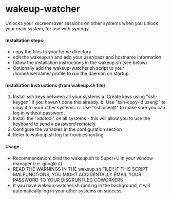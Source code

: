# wakeup-watcher
Unlocks your xscreensaver sessions on other systems when you unlock your main system, for use with synergy.

#### Installation steps:
- copy the files to your home directory
- edit the wakeup.sh and add your user/pass and hostname information
- follow the installation instructions in the wakeup.sh (see below)
- Optionally add the wakeup-watcher.sh script to your /home/username/.profile to run the daemon on startup

#### Installation Instructions (from wakeup.sh file)
1. Install ssh keys between all your systems
  a. Create keys using "ssh-keygen" if you haven't done this already.
  b. Use "ssh-copy-id user@<hostname>" to copy it to your other systems.
  c. Use "ssh user@<hostname>" to make sure you can log in without password.
2. Install the "xdotool" on all systems - this will allow you to use the keyboard to send a password remotely
3. Configure the variables in the configuration section
4. Refer to wakeup.sh.log for troubleshooting

#### Usage

- Recommendation: bind the wakeup.sh to Super+U in your window manager (i.e. google it)
- READ THE WARNINGS IN THE wakeup.sh FILE!! IF THIS SCRIPT MALFUNCTIONS, YOU MIGHT ACCIDENTALLY EMAIL YOUR PASSWORD TO YOUR DISGRUNTLED COWORKERS
- If you have wakeup-watcher.sh running in the background, it will automatically log in your other systems on success.
